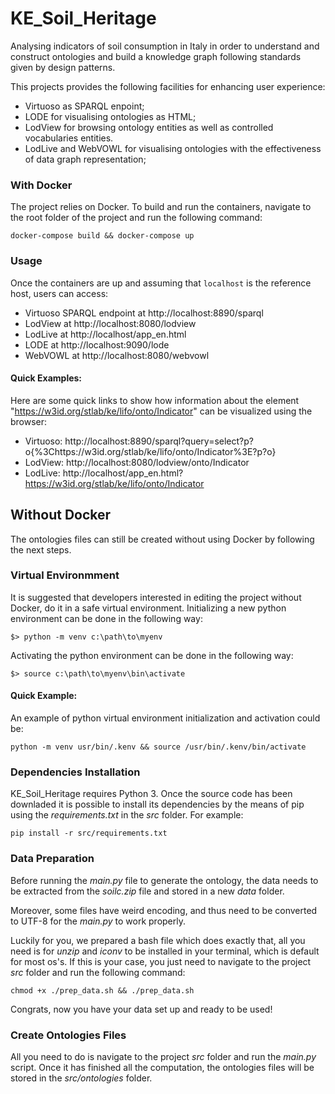 # KE_Soil_Heritage
Analysing indicators of soil consumption in Italy in order to understand and construct ontologies and build 
a knowledge graph following standards given by design patterns.
 
This projects provides the following facilities for enhancing user experience: 
 - Virtuoso as SPARQL enpoint;
 - LODE for visualising ontologies as HTML;
 - LodView for browsing ontology entities as well as controlled vocabularies entities.
 - LodLive and WebVOWL for visualising ontologies with the effectiveness of data graph representation;

### With Docker
The project relies on Docker. To build and run the containers, navigate to the
root folder of the project and run the following command:
```
docker-compose build && docker-compose up
```

### Usage
Once the containers are up and assuming that `localhost` is the reference host, users can access:
 - Virtuoso SPARQL endpoint at http://localhost:8890/sparql
 - LodView at http://localhost:8080/lodview
 - LodLive at http://localhost/app_en.html
 - LODE at http://localhost:9090/lode
 - WebVOWL at http://localhost:8080/webvowl

#### Quick Examples:
Here are some quick links to show how information about the element
"https://w3id.org/stlab/ke/lifo/onto/Indicator" can be visualized using the browser:

 - Virtuoso: http://localhost:8890/sparql?query=select?p?o{%3Chttps://w3id.org/stlab/ke/lifo/onto/Indicator%3E?p?o}
 - LodView:  http://localhost:8080/lodview/onto/Indicator
 - LodLive:  http://localhost/app_en.html?https://w3id.org/stlab/ke/lifo/onto/Indicator

## Without Docker 
The ontologies files can still be created without using Docker by following the next steps.

### Virtual Environmment
It is suggested that developers interested in editing the project without Docker, 
do it in a safe virtual environment. Initializing a new python environment can 
be done in the following way:
```
$> python -m venv c:\path\to\myenv
```
Activating the python environment can be done in the following way:
```
$> source c:\path\to\myenv\bin\activate
```
#### Quick Example:
An example of python virtual environment initialization and activation could be:
```
python -m venv usr/bin/.kenv && source /usr/bin/.kenv/bin/activate
```

### Dependencies Installation
KE_Soil_Heritage requires Python 3.
Once the source code has been downladed it is possible to install its dependencies
by the means of pip using the *requirements.txt* in the *src* folder. For example:
```
pip install -r src/requirements.txt 
```

### Data Preparation
Before running the *main.py* file to generate the ontology, the data needs to
be extracted from the *soilc.zip* file and stored in a new *data* folder.

Moreover, some files have weird encoding, and thus need to be converted to UTF-8
for the *main.py* to work properly.

Luckily for you, we prepared a bash file which does exactly that, all you need is
for *unzip* and *iconv* to be installed in your terminal, which is default for most os's.
If this is your case, you just need to navigate to the project *src* folder and run
the following command:
```
chmod +x ./prep_data.sh && ./prep_data.sh
```   
Congrats, now you have your data set up and ready to be used!

### Create Ontologies Files
All you need to do is navigate to the project *src* folder and run
the *main.py* script. Once it has finished all the computation, the ontologies
files will be stored in the *src/ontologies* folder.

